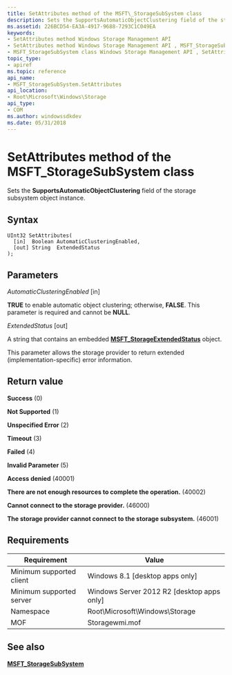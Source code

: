 ```yaml
---
title: SetAttributes method of the MSFT\_StorageSubSystem class
description: Sets the SupportsAutomaticObjectClustering field of the storage subsystem object instance.
ms.assetid: 226BCD54-EA3A-4917-9688-7293C1C049EA
keywords:
- SetAttributes method Windows Storage Management API
- SetAttributes method Windows Storage Management API , MSFT_StorageSubSystem class
- MSFT_StorageSubSystem class Windows Storage Management API , SetAttributes method
topic_type:
- apiref
ms.topic: reference
api_name:
- MSFT_StorageSubSystem.SetAttributes
api_location:
- Root\Microsoft\Windows\Storage
api_type:
- COM
ms.author: windowssdkdev
ms.date: 05/31/2018
---
```


# SetAttributes method of the MSFT\_StorageSubSystem class

Sets the **SupportsAutomaticObjectClustering** field of the storage subsystem object instance.

## Syntax


```mof
UInt32 SetAttributes(
  [in]  Boolean AutomaticClusteringEnabled,
  [out] String  ExtendedStatus
);
```



## Parameters

 

*AutomaticClusteringEnabled* \[in\]
 

**TRUE** to enable automatic object clustering; otherwise, **FALSE**. This parameter is required and cannot be **NULL**.

 

*ExtendedStatus* \[out\]
 

A string that contains an embedded [**MSFT\_StorageExtendedStatus**](msft-storageextendedstatus.md) object.

This parameter allows the storage provider to return extended (implementation-specific) error information.

 

## Return value

 

**Success** (0)
 

**Not Supported** (1)
 

**Unspecified Error** (2)
 

**Timeout** (3)
 

**Failed** (4)
 

**Invalid Parameter** (5)
 

**Access denied** (40001)
 

**There are not enough resources to complete the operation.** (40002)
 

**Cannot connect to the storage provider.** (46000)
 

**The storage provider cannot connect to the storage subsystem.** (46001)
 

## Requirements



| Requirement | Value |
|-------------------------------------|-------------------------------------------------------------------------------------------|
| Minimum supported client | Windows 8.1 \[desktop apps only\]                                              |
| Minimum supported server | Windows Server 2012 R2 \[desktop apps only\]                                   |
| Namespace                | Root\\Microsoft\\Windows\\Storage                                              |
| MOF                      |  Storagewmi.mof  |



## See also

 

[**MSFT\_StorageSubSystem**](msft-storagesubsystem.md)
 

 

 





